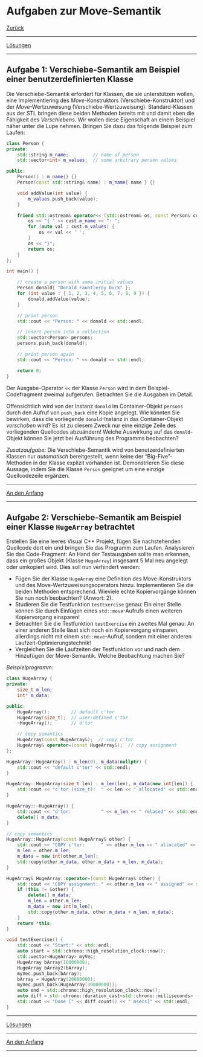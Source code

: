 # Aufgaben zur Move-Semantik

[Zurück](Exercises.md)

---

[Lösungen](Exercises_01_MoveSemantics.cpp)

---

## Aufgabe 1: Verschiebe-Semantik am Beispiel einer benutzerdefinierten Klasse

Die Verschiebe-Semantik erfordert für Klassen, die sie unterstützen wollen,
eine Implementiering des *Move*-Konstruktors (Verschiebe-Konstruktor) und der *Move*-Wertzuweisung (Verschiebe-Wertzuweisung).
Standard-Klassen aus der STL bringen diese beiden Methoden bereits mit
und damit eben die Fähigkeit des *Verschiebens*.
Wir wollen diese Eigenschaft an einem Beispiel näher unter die Lupe nehmen.
Bringen Sie dazu das folgende Beispiel zum Laufen:

```cpp
class Person {
private:
    std::string m_name;         // name of person
    std::vector<int> m_values;  // some arbitrary person values

public:
    Person() : m_name{} {}
    Person(const std::string& name) : m_name{ name } {}

    void addValue(int value) {
        m_values.push_back(value);
    }

    friend std::ostream& operator<< (std::ostream& os, const Person& cust) {
        os << "{ " << cust.m_name << ": ";
        for (auto val : cust.m_values) {
            os << val << ' ';
        }
        os << "}";
        return os;
    }
};

int main() {

    // create a person with some initial values
    Person donald{ "Donald Fauntleroy Duck" };
    for (int value : { 1, 2, 3, 4, 5, 6, 7, 8, 9 }) {
        donald.addValue(value);
    }

    // print person
    std::cout << "Person: " << donald << std::endl;

    // insert person into a collection
    std::vector<Person> persons;
    persons.push_back(donald);

    // print person again
    std::cout << "Person: " << donald << std::endl;

    return 0;
}
```

Der Ausgabe-Operator `<<` der Klasse `Person` wird in dem Beispiel-Codefragment zweimal aufgerufen.
Betrachten Sie die Ausgaben im Detail.

Offensichtlich wird von der Instanz `donald` im Container-Objekt `persons` durch den Aufruf von `push_back`
eine Kopie angelegt.
Wie könnten Sie bewirken, dass die vorliegende `donald`-Instanz in das Container-Objekt *verschoben* wird?
Es ist zu diesem Zweck nur eine einzige Zeile des vorliegenden Quellcodes abzuändern!
Welche Auswirkung auf das `donald`-Objekt können Sie jetzt bei Ausführung des Programms beobachten?

*Zusatzaufgabe*:
Die Verschiebe-Semantik wird von benutzerdefinierten Klassen nur *automatisch* bereitgestellt,
wenn keine der &ldquo;Big-Five&rdquo;-Methoden in der Klasse explizit vorhanden ist.
Demonstrieren Sie diese Aussage, indem Sie die Klasse `Person` geeignet um eine einzige Quellcodezeile ergänzen.

---

[An den Anfang](#Aufgaben-zur-Move-Semantik)

---

## Aufgabe 2: Verschiebe-Semantik am Beispiel einer Klasse `HugeArray` betrachtet

Erstellen Sie eine leeres Visual C++ Projekt,
fügen Sie nachstehenden Quellcode dort ein und bringen Sie das Programm zum Laufen.
Analysieren Sie das Code-Fragment: An Hand der Testausgaben sollte man erkennen,
dass ein großes Objekt (Klasse `HugeArray`) insgesamt 5 Mal neu angelegt oder umkopiert wird. Dies soll nun verhindert werden:

  * Fügen Sie der Klasse `HugeArray` eine Definition des Move-Konstruktors und des Move-Wertzuweisungsoperators hinzu.
    Implementieren Sie die beiden Methoden entsprechend. Wieviele echte Kopiervorgänge können Sie nun noch beobachten? (Anwort: 2).
  * Studieren Sie die Testfunktion `testExercise` genau: Ein einer Stelle können Sie durch Einfügen eines
    `std::move`-Aufrufs einen weiteren Kopiervorgang einsparen!
  * Betrachten Sie die Testfunktion `testExercise` ein zweites Mal genau:
    An einer anderen Stelle lässt sich noch ein Kopiervorgang einsparen, allerdings nicht mit einem `std::move`-Aufruf,
    sondern mit einer anderen Laufzeit-Optimierungstechnik!
  * Vergleichen Sie die Laufzeiten der Testfunktion vor und nach dem Hinzufügen der Move-Semantik. 
    Welche Beobachtung machen Sie?

*Beispielprogramm*:

```cpp
class HugeArray {
private:
    size_t m_len;
    int* m_data;

public:
    HugeArray();        // default c'tor
    HugeArray(size_t);  // user-defined c'tor
    ~HugeArray();       // d'tor

    // copy semantics
    HugeArray(const HugeArray&);  // copy c'tor
    HugeArray& operator=(const HugeArray&);  // copy assignment
};

HugeArray::HugeArray() : m_len(0), m_data(nullptr) {
    std::cout << "default c'tor" << std::endl;
}

HugeArray::HugeArray(size_t len) : m_len(len), m_data(new int[len]) {
    std::cout << "c'tor (size_t):  " << len << " allocated" << std::endl;
}

HugeArray::~HugeArray() {
    std::cout << "d'tor:           " << m_len << " relased" << std::endl;
    delete[] m_data;
}

// copy semantics
HugeArray::HugeArray(const HugeArray& other) {
    std::cout << "COPY c'tor:      " << other.m_len << " allocated" << std::endl;
    m_len = other.m_len;
    m_data = new int[other.m_len];
    std::copy(other.m_data, other.m_data + m_len, m_data);
}

HugeArray& HugeArray::operator=(const HugeArray& other) {
    std::cout << "COPY assignment: " << other.m_len << " assigned" << std::endl;
    if (this != &other) {
        delete[] m_data;
        m_len = other.m_len;
        m_data = new int[m_len];
        std::copy(other.m_data, other.m_data + m_len, m_data);
    }
    return *this;
}

void testExercise() {
    std::cout << "Start:" << std::endl;
    auto start = std::chrono::high_resolution_clock::now();
    std::vector<HugeArray> myVec;
    HugeArray bArray(10000000);
    HugeArray bArray2(bArray);
    myVec.push_back(bArray);
    bArray = HugeArray(20000000);
    myVec.push_back(HugeArray(30000000));
    auto end = std::chrono::high_resolution_clock::now();
    auto diff = std::chrono::duration_cast<std::chrono::milliseconds> (end - start);
    std::cout << "Done [" << diff.count() << " msecs]" << std::endl;
}
```

---

[Lösungen](Exercises_01_MoveSemantics.cpp)

---

[An den Anfang](#Aufgaben-zur-Move-Semantik)

---

